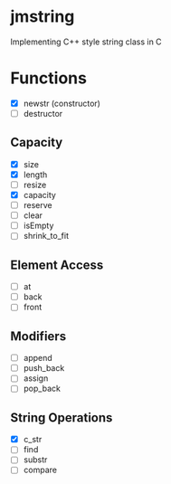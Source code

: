 # jmstring
Implementing C++ style string class in C

# Functions
- [x] newstr (constructor)
- [ ] destructor
## Capacity 
- [x] size
- [x] length
- [ ] resize
- [x] capacity
- [ ] reserve
- [ ] clear
- [ ] isEmpty
- [ ] shrink_to_fit

## Element Access
- [ ] at
- [ ] back
- [ ] front

## Modifiers
- [ ] append
- [ ] push_back
- [ ] assign
- [ ] pop_back

## String Operations
- [x] c_str
- [ ] find
- [ ] substr
- [ ] compare
